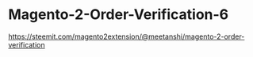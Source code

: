 # Magento-2-Order-Verification-6
https://steemit.com/magento2extension/@meetanshi/magento-2-order-verification

